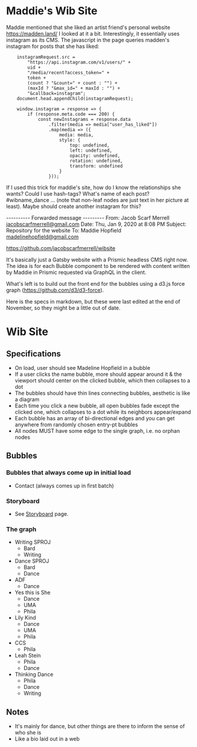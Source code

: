 # Maddie's Wib Site

Maddie mentioned that she liked an artist friend's personal website https://madden.land/
I looked at it a bit. Interestingly, it essentially uses instagram as its CMS.
The javascript in the page queries madden's instagram for posts that she has liked:

		instagramRequest.src =
			"https://api.instagram.com/v1/users/" +
			uid +
			"/media/recent?access_token=" +
			token +
			(count ? "&count=" + count : "") +
			(maxId ? "&max_id=" + maxId : "") +
			"&callback=instagram";
		document.head.appendChild(instagramRequest);

		window.instagram = response => {
			if (response.meta.code === 200) {
				const newInstagrams = response.data
					.filter(media => media["user_has_liked"])
					.map(media => ({
						media: media,
						style: {
							top: undefined,
							left: undefined,
							opacity: undefined,
							rotation: undefined,
							transform: undefined
						}
					}));
If I used this trick for maddie's site, how do I know the relationships she wants?
Could I use hash-tags? What's name of each post? #wibname_dance ... (note that non-leaf nodes are just text in her picture at least).
Maybe should create another instagram for this?


---------- Forwarded message ---------
From: Jacob Scarf Merrell <jacobscarfmerrell@gmail.com>
Date: Thu, Jan 9, 2020 at 8:08 PM
Subject: Repository for the website
To: Maddie Hopfield <madelinehopfield@gmail.com>

https://github.com/jacobscarfmerrell/wibsite

It's basically just a Gatsby website with a Prismic headless CMS right now. The idea is for each Bubble component to be rendered with content written by Maddie in Prismic requested via GraphQL in the client.

What's left is to build out the front end for the bubbles using a d3.js force graph (https://github.com/d3/d3-force).

Here is the specs in markdown, but these were last edited at the end of November, so they might be a little out of date.

# Wib Site

## Specifications

- On load, user should see Madeline Hopfield in a bubble
- If a user clicks the name bubble, more should appear around it & the viewport should center on the clicked bubble, which then collapses to a dot
- The bubbles should have thin lines connecting bubbles, aesthetic is like a diagram
- Each time you click a new bubble, all open bubbles fade except the clicked one, which collapses to a dot while its neighbors appear/expand
- Each bubble has an array of bi-directional edges and you can get anywhere from randomly chosen entry-pt bubbles
- All nodes MUST have some edge to the single graph, i.e. no orphan nodes

## Bubbles

### Bubbles that always come up in initial load
- Contact (always comes up in first batch)

### Storyboard
- See [Storyboard](/Storyboard.md/) page.   

### The graph
- Writing SPROJ
    - Bard
    - Writing
- Dance SPROJ
    - Bard
    - Dance
- ADF
    - Dance
- Yes this is She
    - Dance
    - UMA
    - Phila
- Lily Kind
    - Dance
    - UMA
    - Phila
- CCS
    - Phila
- Leah Stein
    - Phila
    - Dance
- Thinking Dance
    - Phila
    - Dance
    - Writing

## Notes

- It's mainly for dance, but other things are there to inform the sense of who she is
- Like a bio laid out in a web
